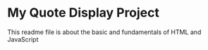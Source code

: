 # My Quote Display Project

This readme file is about the basic and fundamentals of HTML and JavaScript
